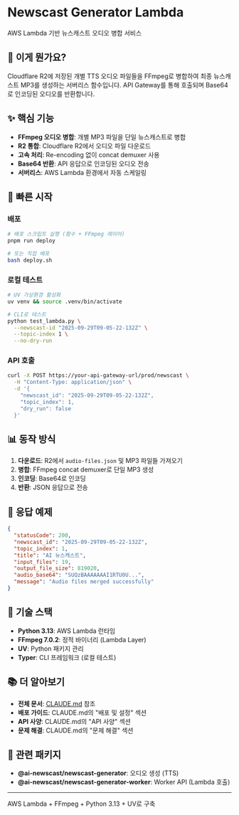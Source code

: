 # Newscast Generator Lambda

AWS Lambda 기반 뉴스캐스트 오디오 병합 서비스

## 🌟 이게 뭔가요?

Cloudflare R2에 저장된 개별 TTS 오디오 파일들을 FFmpeg로 병합하여 최종 뉴스캐스트 MP3를 생성하는 서버리스 함수입니다. API Gateway를 통해 호출되며 Base64로 인코딩된 오디오를 반환합니다.

## ✨ 핵심 기능

- **FFmpeg 오디오 병합**: 개별 MP3 파일을 단일 뉴스캐스트로 병합
- **R2 통합**: Cloudflare R2에서 오디오 파일 다운로드
- **고속 처리**: Re-encoding 없이 concat demuxer 사용
- **Base64 반환**: API 응답으로 인코딩된 오디오 전송
- **서버리스**: AWS Lambda 환경에서 자동 스케일링

## 🚀 빠른 시작

### 배포

```bash
# 배포 스크립트 실행 (함수 + FFmpeg 레이어)
pnpm run deploy

# 또는 직접 배포
bash deploy.sh
```

### 로컬 테스트

```bash
# UV 가상환경 활성화
uv venv && source .venv/bin/activate

# CLI로 테스트
python test_lambda.py \
  --newscast-id "2025-09-29T09-05-22-132Z" \
  --topic-index 1 \
  --no-dry-run
```

### API 호출

```bash
curl -X POST https://your-api-gateway-url/prod/newscast \
  -H "Content-Type: application/json" \
  -d '{
    "newscast_id": "2025-09-29T09-05-22-132Z",
    "topic_index": 1,
    "dry_run": false
  }'
```

## 📊 동작 방식

1. **다운로드**: R2에서 `audio-files.json` 및 MP3 파일들 가져오기
2. **병합**: FFmpeg concat demuxer로 단일 MP3 생성
3. **인코딩**: Base64로 인코딩
4. **반환**: JSON 응답으로 전송

## 🎯 응답 예제

```json
{
  "statusCode": 200,
  "newscast_id": "2025-09-29T09-05-22-132Z",
  "topic_index": 1,
  "title": "AI 뉴스캐스트",
  "input_files": 19,
  "output_file_size": 819020,
  "audio_base64": "SUQzBAAAAAAAI1RTU0U...",
  "message": "Audio files merged successfully"
}
```

## 🔧 기술 스택

- **Python 3.13**: AWS Lambda 런타임
- **FFmpeg 7.0.2**: 정적 바이너리 (Lambda Layer)
- **UV**: Python 패키지 관리
- **Typer**: CLI 프레임워크 (로컬 테스트)

## 📚 더 알아보기

- **전체 문서**: [CLAUDE.md](./CLAUDE.md) 참조
- **배포 가이드**: CLAUDE.md의 "배포 및 설정" 섹션
- **API 사양**: CLAUDE.md의 "API 사양" 섹션
- **문제 해결**: CLAUDE.md의 "문제 해결" 섹션

## 🔗 관련 패키지

- **@ai-newscast/newscast-generator**: 오디오 생성 (TTS)
- **@ai-newscast/newscast-generator-worker**: Worker API (Lambda 호출)

---

AWS Lambda + FFmpeg + Python 3.13 + UV로 구축
